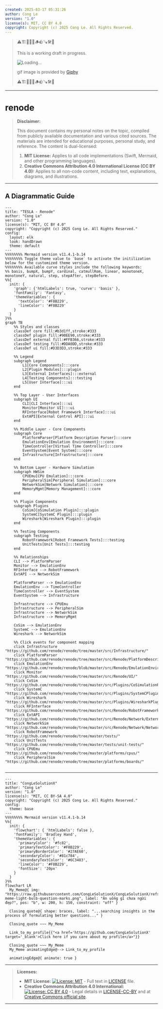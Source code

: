 ```yaml
---
created: 2025-03-17 05:31:26
author: Cong Le
version: "1.0"
license(s): MIT, CC BY 4.0
copyright: Copyright (c) 2025 Cong Le. All Rights Reserved.
---
```



> ⚠️🏗️🚧🦺🧱🪵🪨🪚🛠️👷
> 
> This is a working draft in progress.
> 
> ![Loading...](https://media4.giphy.com/media/v1.Y2lkPTc5MGI3NjExcTlpb3BwdnA4NW85ZnZsMzcycGoxZWFvcHl4bmtsODhsMm5xczNlaSZlcD12MV9pbnRlcm5hbF9naWZfYnlfaWQmY3Q9Zw/d2Z4MHNQaC7MS9gc/giphy.gif)
> 
> gif image is provided by [Giphy](https://giphy.com)
> 
> ⚠️🏗️🚧🦺🧱🪵🪨🪚🛠️👷

----





# renode
> **Disclaimer:**
>
> This document contains my personal notes on the topic,
> compiled from publicly available documentation and various cited sources.
> The materials are intended for educational purposes, personal study, and reference.
> The content is dual-licensed:
> 1. **MIT License:** Applies to all code implementations (Swift, Mermaid, and other programming languages).
> 2. **Creative Commons Attribution 4.0 International License (CC BY 4.0):** Applies to all non-code content, including text, explanations, diagrams, and illustrations.
---


## A Diagrammatic Guide 



```mermaid
---
title: "TESLA - Renode"
author: "Cong Le"
version: "1.0"
license(s): "MIT, CC BY 4.0"
copyright: "Copyright (c) 2025 Cong Le. All Rights Reserved."
config:
  layout: elk
  look: handDrawn
  theme: default
---
%%%%%%%% Mermaid version v11.4.1-b.14
%%%%%%%% Toggle theme value to `base` to activate the initilization below for the customized theme version.
%%%%%%%% Available curve styles include the following keywords:
%% basis, bumpX, bumpY, cardinal, catmullRom, linear, monotoneX, monotoneY, natural, step, stepAfter, stepBefore.
%%{
  init: {
    'graph': {'htmlLabels': true, 'curve': 'basis' },
    'fontFamily': 'Fantasy',
    'themeVariables': {
      'textColor': '#F8B229',
      'lineColor': '#F8B229'
    }
  }
}%%
graph TB
    %% Styles and classes
    classDef core fill:#b3d1ff,stroke:#333
    classDef plugin fill:#90EE90,stroke:#333
    classDef external fill:#FFB366,stroke:#333
    classDef testing fill:#DDA0DD,stroke:#333
    classDef ui fill:#D3D3D3,stroke:#333

    %% Legend
    subgraph Legend
        L1[Core Components]:::core
        L2[Plugin Modules]:::plugin
        L3[External Interfaces]:::external
        L4[Testing Components]:::testing
        L5[User Interface]:::ui
    end

    %% Top Layer - User Interfaces
    subgraph UI
        CLI[CLI Interface]:::ui
        Monitor[Monitor UI]:::ui
        RFInterface[Robot Framework Interface]:::ui
        ExtAPI[External Control API]:::ui
    end

    %% Middle Layer - Core Components
    subgraph Core
        PlatformParser[Platform Description Parser]:::core
        EmulationEnv[Emulation Environment]:::core
        TimeController[Virtual Time Controller]:::core
        EventSystem[Event System]:::core
        Infrastructure[Infrastructure]:::core
    end

    %% Bottom Layer - Hardware Simulation
    subgraph HWSim
        CPUEmu[CPU Emulation]:::core
        PeripheralSim[Peripheral Simulation]:::core
        NetworkSim[Network Simulation]:::core
        MemoryMgmt[Memory Management]:::core
    end

    %% Plugin Components
    subgraph Plugins
        CoSim[CoSimulation Plugin]:::plugin
        SystemC[SystemC Plugin]:::plugin
        Wireshark[Wireshark Plugin]:::plugin
    end

    %% Testing Components
    subgraph Testing
        RobotFramework[Robot Framework Tests]:::testing
        UnitTests[Unit Tests]:::testing
    end

    %% Relationships
    CLI --> PlatformParser
    Monitor --> EmulationEnv
    RFInterface --> RobotFramework
    ExtAPI --> NetworkSim

    PlatformParser --> EmulationEnv
    EmulationEnv --> TimeController
    TimeController --> EventSystem
    EventSystem --> Infrastructure

    Infrastructure --> CPUEmu
    Infrastructure --> PeripheralSim
    Infrastructure --> NetworkSim
    Infrastructure --> MemoryMgmt

    CoSim --> EmulationEnv
    SystemC --> EmulationEnv
    Wireshark --> NetworkSim

    %% Click events for component mapping
    click Infrastructure "https://github.com/renode/renode/tree/master/src/Infrastructure/"
    click PlatformParser "https://github.com/renode/renode/tree/master/src/Renode/PlatformDescription/"
    click EmulationEnv "https://github.com/renode/renode/blob/master/src/Renode/EmulationEnvironment/EmulationEnvironment.cs"
    click Monitor "https://github.com/renode/renode/tree/master/src/Renode/UI/"
    click CoSim "https://github.com/renode/renode/tree/master/src/Plugins/CoSimulationPlugin/"
    click SystemC "https://github.com/renode/renode/tree/master/src/Plugins/SystemCPlugin/"
    click Wireshark "https://github.com/renode/renode/tree/master/src/Plugins/WiresharkPlugin/"
    click RFInterface "https://github.com/renode/renode/tree/master/src/Renode/RobotFrameworkEngine/"
    click ExtAPI "https://github.com/renode/renode/tree/master/src/Renode/Network/ExternalControl/"
    click NetworkSim "https://github.com/renode/renode/tree/master/src/Renode/Network/NetworkServer/"
    click RobotFramework "https://github.com/renode/renode/tree/master/tests/"
    click UnitTests "https://github.com/renode/renode/tree/master/tests/unit-tests/"
    click CPUEmu "https://github.com/renode/renode/tree/master/platforms/cpus/"
    click PeripheralSim "https://github.com/renode/renode/tree/master/platforms/boards/"
    
```




---

<!-- 
```mermaid
%% Current Mermaid version
info
```  -->


```mermaid
---
title: "CongLeSolutionX"
author: "Cong Le"
version: "1.0"
license(s): "MIT, CC BY-SA 4.0"
copyright: "Copyright (c) 2025 Cong Le. All Rights Reserved."
config:
  theme: base
---
%%%%%%%% Mermaid version v11.4.1-b.14
%%{
  init: {
    'flowchart': { 'htmlLabels': false },
    'fontFamily': 'Bradley Hand',
    'themeVariables': {
      'primaryColor': '#fc82',
      'primaryTextColor': '#F8B229',
      'primaryBorderColor': '#27AE60',
      'secondaryColor': '#81c784',
      'secondaryTextColor': '#6C3483',
      'lineColor': '#F8B229',
      'fontSize': '20px'
    }
  }
}%%
flowchart LR
  My_Meme@{ img: "https://raw.githubusercontent.com/CongLeSolutionX/CongLeSolutionX/refs/heads/main/assets/images/My-meme-light-bulb-question-marks.png", label: "Ăn uống gì chưa ngừi đẹp?", pos: "b", w: 200, h: 150, constraint: "off" }

  Closing_quote@{ shape: braces, label: "...searching insights in the process of formulating better questions..." }

  Closing_quote ~~~ My_Meme
    
  Link_to_my_profile{{"<a href='https://github.com/CongLeSolutionX' target='_blank'>Click here if you care about my profile</a>"}}

  Closing_quote ~~~ My_Meme
  My_Meme animatingEdge@--> Link_to_my_profile
  
  animatingEdge@{ animate: true }

```

---
> **Licenses:**
>
> - **MIT License:**  [![License: MIT](https://img.shields.io/badge/License-MIT-yellow.svg)](LICENSE) - Full text in [LICENSE](LICENSE) file.
> - **Creative Commons Attribution 4.0 International:** [![License: CC BY 4.0](https://licensebuttons.net/l/by/4.0/88x31.png)](LICENSE-CC-BY) - Legal details in [LICENSE-CC-BY](LICENSE-CC-BY) and at [Creative Commons official site](http://creativecommons.org/licenses/by/4.0/).
> 
---
